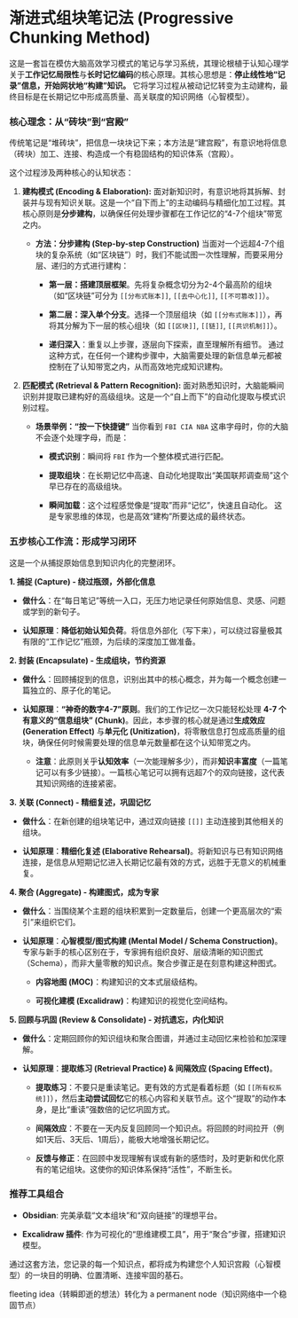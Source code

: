 # 渐进式组块笔记法 (Progressive Chunking Method)

这是一套旨在模仿大脑高效学习模式的笔记与学习系统，其理论根植于认知心理学关于**工作记忆局限性**与**长时记忆编码**的核心原理。其核心思想是：**停止线性地“记录”信息，开始网状地“构建”知识。** 它将学习过程从被动记忆转变为主动建构，最终目标是在长期记忆中形成高质量、高关联度的知识网络（心智模型）。

### 核心理念：从“砖块”到“宫殿”

传统笔记是“堆砖块”，把信息一块块记下来；本方法是“建宫殿”，有意识地将信息（砖块）加工、连接、构造成一个有稳固结构的知识体系（宫殿）。

这个过程涉及两种核心的认知状态：

1. **建构模式 (Encoding & Elaboration):** 面对新知识时，有意识地将其拆解、封装并与现有知识关联。这是一个“自下而上”的主动编码与精细化加工过程。其核心原则是**分步建构**，以确保任何处理步骤都在工作记忆的“4-7个组块”带宽之内。
    
    - **方法：分步建构 (Step-by-step Construction)** 当面对一个远超4-7个组块的复杂系统（如“区块链”）时，我们不能试图一次性理解，而要采用分层、递归的方式进行建构：
        
        - **第一层：搭建顶层框架**。先将复杂概念切分为2-4个最高阶的组块（如“区块链”可分为 `[[分布式账本]]`, `[[去中心化]]`, `[[不可篡改]]`）。
            
        - **第二层：深入单个分支**。选择一个顶层组块（如 `[[分布式账本]]`），再将其分解为下一层的核心组块（如 `[[区块]]`, `[[链]]`, `[[共识机制]]`）。
            
        - **递归深入**：重复以上步骤，逐层向下探索，直至理解所有细节。 通过这种方式，在任何一个建构步骤中，大脑需要处理的新信息单元都被控制在了认知带宽之内，从而高效地完成知识建构。
            
2. **匹配模式 (Retrieval & Pattern Recognition):** 面对熟悉知识时，大脑能瞬间识别并提取已建构好的高级组块。这是一个“自上而下”的自动化提取与模式识别过程。
    
    - **场景举例：“按一下快捷键”** 当你看到 `FBI CIA NBA` 这串字母时，你的大脑不会逐个处理字母，而是：
        
        - **模式识别**：瞬间将 `FBI` 作为一个整体模式进行匹配。
            
        - **提取组块**：在长期记忆中高速、自动化地提取出“美国联邦调查局”这个早已存在的高级组块。
            
        - **瞬间加载**：这个过程感觉像是“提取”而非“记忆”，快速且自动化。 这是专家思维的体现，也是高效“建构”所要达成的最终状态。
            

### 五步核心工作流：形成学习闭环

这是一个从捕捉原始信息到知识内化的完整闭环。

**1. 捕捉 (Capture) - 绕过瓶颈，外部化信息**

- **做什么**：在“每日笔记”等统一入口，无压力地记录任何原始信息、灵感、问题或学到的新句子。
    
- **认知原理**：**降低初始认知负荷**。将信息外部化（写下来），可以绕过容量极其有限的“工作记忆”瓶颈，为后续的深度加工做准备。
    

**2. 封装 (Encapsulate) - 生成组块，节约资源**

- **做什么**：回顾捕捉到的信息，识别出其中的核心概念，并为每一个概念创建一篇独立的、原子化的笔记。
    
- **认知原理**：**“神奇的数字4-7”原则**。我们的工作记忆一次只能轻松处理 **4-7 个有意义的“信息组块” (Chunk)**。因此，本步骤的核心就是通过**生成效应 (Generation Effect)** 与**单元化 (Unitization)**，将零散信息打包成高质量的组块，确保任何时候需要处理的信息单元数量都在这个认知带宽之内。
    
    - **注意**：此原则关乎**认知效率**（一次能理解多少），而非**知识丰富度**（一篇笔记可以有多少链接）。一篇核心笔记可以拥有远超7个的双向链接，这代表其知识网络的连接紧密。
        

**3. 关联 (Connect) - 精细复述，巩固记忆**

- **做什么**：在新创建的组块笔记中，通过双向链接 `[[]]` 主动连接到其他相关的组块。
    
- **认知原理**：**精细化复述 (Elaborative Rehearsal)**。将新知识与已有知识网络连接，是信息从短期记忆进入长期记忆最有效的方式，远胜于无意义的机械重复。
    

**4. 聚合 (Aggregate) - 构建图式，成为专家**

- **做什么**：当围绕某个主题的组块积累到一定数量后，创建一个更高层次的“索引”来组织它们。
    
- **认知原理**：**心智模型/图式构建 (Mental Model / Schema Construction)**。专家与新手的核心区别在于，专家拥有组织良好、层级清晰的知识图式（Schema），而非大量零散的知识点。聚合步骤正是在刻意构建这种图式。
    
    - **内容地图 (MOC)**：构建知识的文本式层级结构。
        
    - **可视化建模 (Excalidraw)**：构建知识的视觉化空间结构。
        

**5. 回顾与巩固 (Review & Consolidate) - 对抗遗忘，内化知识**

- **做什么**：定期回顾你的知识组块和聚合图谱，并通过主动回忆来检验和加深理解。
    
- **认知原理**：**提取练习 (Retrieval Practice) & 间隔效应 (Spacing Effect)**。
    
    - **提取练习**：不要只是重读笔记。更有效的方式是看着标题（如 `[[所有权系统]]`），然后**主动尝试回忆**它的核心内容和关联节点。这个“提取”的动作本身，是比“重读”强数倍的记忆巩固方式。
        
    - **间隔效应**：不要在一天内反复回顾同一个知识点。将回顾的时间拉开（例如1天后、3天后、1周后），能极大地增强长期记忆。
        
    - **反馈与修正**：在回顾中发现理解有误或有新的感悟时，及时更新和优化原有的笔记组块。这使你的知识体系保持“活性”，不断生长。
        

### 推荐工具组合

- **Obsidian**: 完美承载“文本组块”和“双向链接”的理想平台。
    
- **Excalidraw 插件**: 作为可视化的“思维建模工具”，用于“聚合”步骤，搭建知识模型。
    

通过这套方法，您记录的每一个知识点，都将成为构建您个人知识宫殿（心智模型）的一块目的明确、位置清晰、连接牢固的基石。

fleeting idea（转瞬即逝的想法）转化为 a permanent node（知识网络中一个稳固节点）